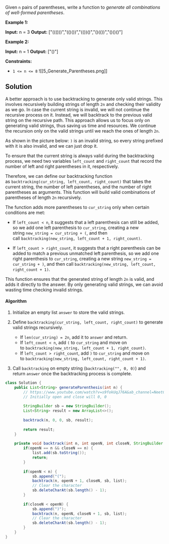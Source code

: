 Given `n` pairs of parentheses, write a function to _generate all combinations of well-formed parentheses_.

**Example 1:**

**Input:** n = 3
**Output:** ["((()))","(()())","(())()","()(())","()()()"]

**Example 2:**

**Input:** n = 1
**Output:** ["()"]

**Constraints:**

- `1 <= n <= 8`
![[5_Generate_Parentheses.png]]
## Solution

A better approach is to use backtracking to generate only valid strings. This involves recursively building strings of length `2n` and checking their validity as we go. In case the current string is invalid, we will not continue the recursive process on it. Instead, we will backtrack to the previous valid string on the recursive path. This approach allows us to focus only on generating valid strings, thus saving us time and resources. We continue the recursion only on the valid strings until we reach the ones of length `2n`.

As shown in the picture below: `)` is an invalid string, so every string prefixed with it is also invalid, and we can just drop it.

To ensure that the current string is always valid during the backtracking process, we need two variables `left_count` and `right_count` that record the number of left and right parentheses in it, respectively.

Therefore, we can define our backtracking function as `backtracking(cur_string, left_count, right_count)` that takes the current string, the number of left parentheses, and the number of right parentheses as arguments. This function will build valid combinations of parentheses of length `2n` recursively.

The function adds more parentheses to `cur_string` only when certain conditions are met:

- If `left_count < n`, it suggests that a left parenthesis can still be added, so we add one left parenthesis to `cur_string`, creating a new string `new_string = cur_string + (`, and then call `backtracking(new_string, left_count + 1, right_count)`.
    
- If `left_count > right_count`, it suggests that a right parenthesis can be added to match a previous unmatched left parenthesis, so we add one right parenthesis to `cur_string`, creating a new string `new_string = cur_string + )`, and then call `backtracking(new_string, left_count, right_count + 1)`.
    

This function ensures that the generated string of length `2n` is valid, and adds it directly to the answer. By only generating valid strings, we can avoid wasting time checking invalid strings.

  

#### Algorithm

1. Initialize an empty list `answer` to store the valid strings.
    
2. Define `backtracking(cur_string, left_count, right_count)` to generate valid strings recursively.
    
    - If `len(cur_string) = 2n`, add it to `answer` and return.
    - If `left_count < n`, add `(` to `cur_string` and move on to `backtracking(new_string, left_count + 1, right_count)`.
    - If `left_count > right_count`, add `)` to `cur_string` and move on to `backtracking(new_string, left_count, right_count + 1)`.
3. Call `backtracking` on empty string (`backtracking("", 0, 0)`) and return `answer` once the backtracking process is complete.


```java
class Solution {
    public List<String> generateParenthesis(int n) {
        // https://www.youtube.com/watch?v=s9fokUqJ76A&ab_channel=NeetCode
        // Initially open and close will 0, 0
        
        StringBuilder sb = new StringBuilder();
        List<String> result = new ArrayList<>();
        
        backtrack(n, 0, 0, sb, result);
            
        return result;
    }
    
    private void backtrack(int n, int openN, int closeN, StringBuilder sb, List<String> list) {
        if(openN == n && closeN == n) {
            list.add(sb.toString());
            return;
        }
        
        if(openN < n) {
            sb.append("(");
            backtrack(n, openN + 1, closeN, sb, list);
            // Clear the character
            sb.deleteCharAt(sb.length() - 1);
        }
        
        if(closeN < openN) {
            sb.append(")");
            backtrack(n, openN, closeN + 1, sb, list);
            // Clear the character
            sb.deleteCharAt(sb.length() - 1);
        }
    }
}
```